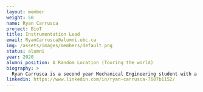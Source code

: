 ```yaml
---
layout: member
weight: 50
name: Ryan Carrusca
project: BioT
title: Instrumentation Lead
email: RyanCarrusca@alumni.ubc.ca
img: /assets/images/members/default.png
status: alumni
year: 2020
alumni_position: A Random Location (Touring the world)
biography: >
  Ryan Carrusca is a second year Mechanical Engineering student with a passion for automation and software.  Within the team, Ryan is involved with the use of data acquisition systems and the subsequent transfer and analysis of the data that will improve the future brewing processes. As well, he is designing and implementing a database of chemicals involved in brewing that will be integrated into the app to improve understanding and ease of access to the brewing process. Ryan hopes to increase process efficiency through automation by synthesizing electronic, mechanical, and chemical systems.
linkedin: https://www.linkedin.com/in/ryan-carrusca-7687b1152/
---
```


